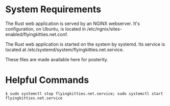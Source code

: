 # System Requirements

The Rust web application is served by an NGINX webserver.  It's
configuration, on Ubuntu, is located in /etc/ngnix/sites-enabled/flyingkitties.net.conf.

The Rust web application is started on the system by systemd.  Its service
is located at /etc/systemd/system/flyingkitties.net.service.

These files are made available here for posterity.

# Helpful Commands

```
$ sudo systemctl stop flyingkitties.net.service; sudo systemctl start flyingkitties.net.service
```
